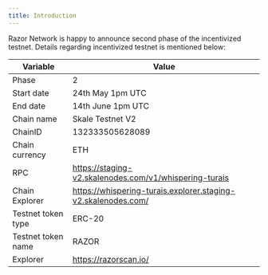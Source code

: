 ```yaml
---
title: Introduction
---
```


Razor Network is happy to announce second phase of the incentivized testnet. Details regarding incentivized testnet is mentioned below:

| Variable           | Value                                                         |
| ------------------ | ------------------------------------------------------------- |
| Phase              | 2                                                             |
| Start date         | 24th May 1pm UTC                                              |
| End date           | 14th June 1pm UTC                                             |
| Chain name         | Skale Testnet V2                                              |
| ChainID            | 132333505628089                                               |
| Chain currency     | ETH                                                           |
| RPC                | https://staging-v2.skalenodes.com/v1/whispering-turais        |
| Chain Explorer     | https://whispering-turais.explorer.staging-v2.skalenodes.com/ |
| Testnet token type | ERC-20                                                        |
| Testnet token name | RAZOR                                                         |
| Explorer           | https://razorscan.io/                                         |
